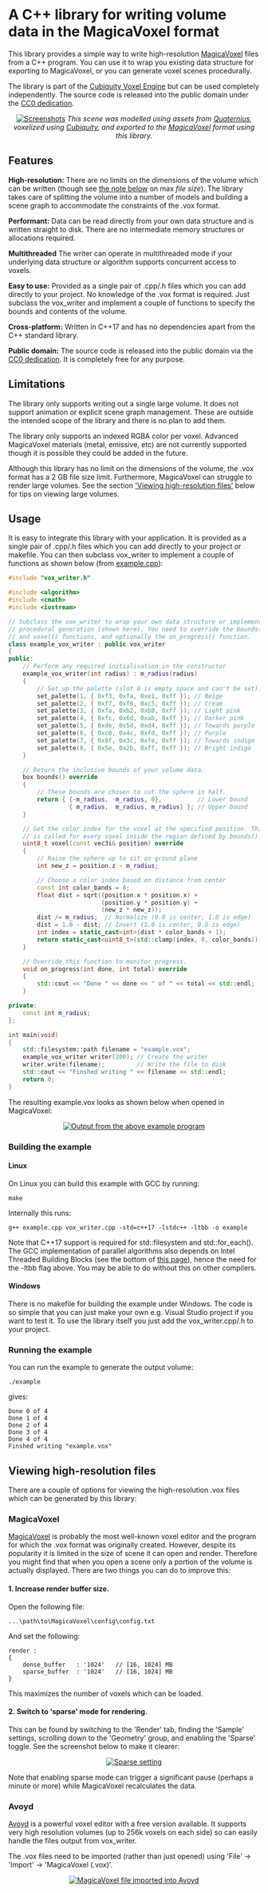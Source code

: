 # A C++ library for writing volume data in the MagicaVoxel format

This library provides a simple way to write high-resolution [MagicaVoxel](https://ephtracy.github.io/) files from a C++ program. You can use it to wrap you existing data structure for exporting to MagicaVoxel, or you can generate voxel scenes procedurally.

The library is part of the [Cubiquity Voxel Engine](https://github.com/DavidWilliams81/cubiquity) but can be used completely independently. The source code is released into the public domain under the [CC0 dedication](https://creativecommons.org/publicdomain/zero/1.0/).

<p align="center">
	<a href="https://s3.eu-west-2.amazonaws.com/dpw81.public/vox_writer/header.png"><img src="https://s3.eu-west-2.amazonaws.com/dpw81.public/vox_writer/header.png" alt="Screenshots"></a>
	<i>This scene was modelled using assets from <a href="https://quaternius.com/">Quaternius</a>, voxelized using <a href="https://github.com/DavidWilliams81/cubiquity">Cubiquity</a>, and exported to the <a href="https://ephtracy.github.io/">MagicaVoxel</a> format using this library.</i>
</p>

## Features
**High-resolution:** There are no limits on the dimensions of the volume which can be written (though see [the note below](#limitations) on max *file size*). The library takes care of splitting the volume into a number of models and building a scene graph to accommodate the constraints of the .vox format.

**Performant:** Data can be read directly from your own data structure and is written straight to disk. There are no intermediate memory structures or allocations required. 

**Multithreaded** The writer can operate in multithreaded mode if your underlying data structure or algorithm supports concurrent access to voxels.

**Easy to use:** Provided as a single pair of .cpp/.h files which you can add directly to your project. No knowledge of the .vox format is required. Just subclass the vox_writer and implement a couple of functions to specify the bounds and contents of the volume.

**Cross-platform:** Written in C++17 and has no dependencies apart from the C++ standard library.

**Public domain:** The source code is released into the public domain via the [CC0 dedication](https://creativecommons.org/publicdomain/zero/1.0/). It is completely free for any purpose.

## Limitations
The library only supports writing out a single large volume. It does not support animation or explicit scene graph management. These are outside the intended scope of the library and there is no plan to add them.

The library only supports an indexed RGBA color per voxel. Advanced MagicaVoxel materials (metal, emissive, etc) are not currently supported though it is possible they could be added in the future.

Although this library has no limit on the dimensions of the volume, the .vox format has a 2 GB file size limit. Furthermore, MagicaVoxel can struggle to render large volumes. See the section ['Viewing high-resolution files'](#Viewing-high-resolution-files) below for tips on viewing large volumes.

## Usage
It is easy to integrate this library with your application. It is provided as a single pair of .cpp/.h files which you can add directly to your project or makefile. You can then subclass vox_writer to implement a couple of functions as shown below (from [example.cpp](example.cpp)):

```c++
#include "vox_writer.h"

#include <algorithm>
#include <cmath>
#include <iostream>

// Subclass the vox_writer to wrap your own data structure or implement
// procedural generation (shown here). You need to override the bounds()
// and voxel() functions, and optionally the on_progress() function.
class example_vox_writer : public vox_writer
{
public:
	// Perform any required initialisation in the constructor
	example_vox_writer(int radius) : m_radius(radius)
	{
		// Set up the palette (slot 0 is empty space and can't be set).
		set_palette(1, { 0xf3, 0xfa, 0xe1, 0xff }); // Beige
		set_palette(2, { 0xf7, 0xf6, 0xc5, 0xff }); // Cream
		set_palette(3, { 0xfa, 0xb2, 0xb8, 0xff }); // Light pink
		set_palette(4, { 0xfc, 0x6d, 0xab, 0xff }); // Darker pink
		set_palette(5, { 0xde, 0x5d, 0xd4, 0xff }); // Towards purple
		set_palette(6, { 0xc0, 0x4c, 0xfd, 0xff }); // Purple
		set_palette(7, { 0x8f, 0x3c, 0xfe, 0xff }); // Towards indigo
		set_palette(8, { 0x5e, 0x2b, 0xff, 0xff }); // Bright indigo
	}

	// Return the inclusive bounds of your volume data.
	box bounds() override
	{
		// These bounds are chosen to cut the sphere in half.
		return { {-m_radius, -m_radius, 0},          // Lower bound
		         { m_radius,  m_radius, m_radius} }; // Upper bound
	}

	// Get the color index for the voxel at the specified position. This
	// is called for every voxel inside the region defined by bounds().
	uint8_t voxel(const vec3i& position) override
	{
		// Raise the sphere up to sit on ground plane
		int new_z = position.z - m_radius;

		// Choose a color index based on distance from center
		const int color_bands = 8;
		float dist = sqrt((position.x * position.x) + 
		                  (position.y * position.y) +
		                  (new_z * new_z));
		dist /= m_radius;  // Normalize (0.0 is center, 1.0 is edge)
		dist = 1.0 - dist; // Invert (1.0 is center, 0.0 is edge)
		int index = static_cast<int>(dist * color_bands + 1);
		return static_cast<uint8_t>(std::clamp(index, 0, color_bands));
	}

	// Override this function to monitor progress.
	void on_progress(int done, int total) override
	{
		std::cout << "Done " << done << " of " << total << std::endl;
	}

private:
	const int m_radius;
};

int main(void)
{
	std::filesystem::path filename = "example.vox";
	example_vox_writer writer(200); // Create the writer
	writer.write(filename);         // Write the file to disk
	std::cout << "Finshed writing " << filename << std::endl;
	return 0;
}
```
The resulting example.vox looks as shown below when opened in MagicaVoxel:

<p align="center"><a href="https://s3.eu-west-2.amazonaws.com/dpw81.public/vox_writer/example.png"><img src="https://s3.eu-west-2.amazonaws.com/dpw81.public/vox_writer/example.png" alt="Output from the above example program"></a></p>

### Building the example
#### Linux
On Linux you can build this example with GCC by running:

```
make
```

Internally this runs:

```
g++ example.cpp vox_writer.cpp -std=c++17 -lstdc++ -ltbb -o example
```

Note that C++17 support is required for std::filesystem and std::for_each(). The GCC implementation of parallel algorithms also depends on Intel Threaded Building Blocks (see the bottom of [this page](https://gcc.gnu.org/onlinedocs/libstdc++/manual/using.html)), hence the need for the -ltbb flag above. You may be able to do without this on other compilers.

#### Windows
There is no makefile for building the example under Windows. The code is so simple that you can just make your own e.g. Visual Studio project if you want to test it. To use the library itself you just add the vox_writer.cpp/.h to your project.

### Running the example
You can run the example to generate the output volume:

```
./example
```
gives:

```
Done 0 of 4
Done 1 of 4
Done 2 of 4
Done 3 of 4
Done 4 of 4
Finshed writing "example.vox"
```

## Viewing high-resolution files
There are a couple of options for viewing the high-resolution .vox files which can be generated by this library:

### MagicaVoxel
[MagicaVoxel](https://ephtracy.github.io/) is probably the most well-known voxel editor and the program for which the .vox format was originally created. However, despite its popularity it is limited in the size of scene it can open and render. Therefore you might find that when you open a scene only a portion of the volume is actually displayed. There are two things you can do to improve this:

#### 1. Increase render buffer size.
Open the following file:
```
...\path\to\MagicaVoxel\config\config.txt
```
And set the following:
```
render :
{
    dense_buffer   : '1024'   // [16, 1024] MB
    sparse_buffer  : '1024'   // [16, 1024] MB
}
```
This maximizes the number of voxels which can be loaded. 

#### 2. Switch to 'sparse' mode for rendering.
This can be found by switching to the 'Render' tab, finding the 'Sample' settings, scrolling down to the 'Geometry' group, and enabling the 'Sparse' toggle. See the screenshot below to make it clearer:

<p align="center"><a href="https://s3.eu-west-2.amazonaws.com/dpw81.public/vox_writer/sparse.png"><img src="https://s3.eu-west-2.amazonaws.com/dpw81.public/vox_writer/sparse.png" alt="Sparse setting"></a></p>

Note that enabling sparse mode can trigger a significant pause (perhaps a minute or more) while MagicaVoxel recalculates the data.

### Avoyd
[Avoyd](https://www.avoyd.com/) is a powerful voxel editor with a free version available. It supports very high resolution volumes (up to 256k voxels on each side) so can easily handle the files output from vox_writer.

The .vox files need to be imported (rather than just opened) using 'File' -> 'Import' -> 'MagicaVoxel (.vox)'.

<p align="center"><a href="https://s3.eu-west-2.amazonaws.com/dpw81.public/vox_writer/avoyd.png"><img src="https://s3.eu-west-2.amazonaws.com/dpw81.public/vox_writer/avoyd.png" alt="MagicaVoxel file imported into Avoyd"></a></p>